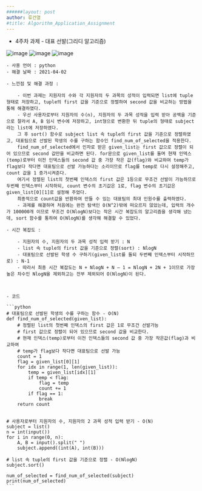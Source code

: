 ```yaml
---
######layout: post
author: 류건열
#title: Algorithm_Application_Assignment
---
```



-  4주차 과제 - 대표 선발(그리디 알고리즘)

![image](https://user-images.githubusercontent.com/34560965/113331885-6cb46200-935b-11eb-8d20-ee5a1d37b88e.png)
![image](https://user-images.githubusercontent.com/34560965/113331890-7047e900-935b-11eb-9210-051d14f72e1b.png)
![image](https://user-images.githubusercontent.com/34560965/113331897-72aa4300-935b-11eb-8743-7b0681a53577.png)


    - 사용 언어 : python
    - 해결 날짜 : 2021-04-02

    - 느낀점 및 해결 과정 : 
        
        - 이번 과제는 지원자의 수와 각 지원자의 두 과목의 성적이 입력되면 list에 tuple 형태로 저장하고, tuple의 first 값을 기준으로 정렬하여 second 값을 비교하는 방법을 통해 해결하였다.
        - 우선 사용자로부터 지원자의 수(n), 지원자의 두 과목 성적을 입력 받아 공백을 기준으로 잘라서 A, B 임시 변수에 저장하고, int형으로 변환한 뒤 tuple의 형태로 subject라는 list에 저장하였다.
        그 후 sort() 함수로 subject list 속 tuple의 first 값을 기준으로 정렬하였고, 대표팀으로 선발된 학생의 수를 구하는 함수인 find_num_of_selected을 적용한다.
        find_num_of_selected에서 인자로 받은 given_list는 first 값으로 정렬이 되어 있으므로 second 값만을 비교하면 된다. for문으로 given_list를 돌며 현재 인덱스(temp)로부터 이전 인덱스들의 second 값 중 가장 작은 값(flag)와 비교하여 temp가 flag보다 작다면 대표팀으로 선발 가능하다는 소리이므로 flag를 temp로 다시 설정해주고, count 값을 1 증가시켜준다.
        여기서 정렬된 list의 첫번째 인덱스의 first 값은 1등으로 무조건 선발이 가능하므로 두번째 인덱스부터 시작하되, count 변수의 초기값은 1로, flag 변수의 초기값은 given_list[0][1]로 설정해 주었다.
        최종적으로 count값을 반환하여 만들 수 있는 대표팀의 최대 인원수를 출력하였다.
        - 과제를 해결하며 처음에는 완전 탐색인 O(N^2)밖에 떠오르지 않았는데, 입력의 개수가 100000개 이므로 무조건 O(NlogN)보다는 작은 시간 복잡도의 알고리즘을 생각해 냈는데, sort 함수를 통하여 O(NlogN)를 생각해 해결할 수 있었다.

    - 시간 복잡도 : 

        - 지원자의 수, 지원자의 두 과목 성적 입력 받기 : N
        - list 속 tuple의 first 값을 기준으로 정렬(sort) : NlogN
        - 대표팀으로 선발된 학생 수 구하기(given_list를 돌되 두번째 인덱스부터 시작하므로) : N-1
        - 따라서 최종 시간 복잡도는 N + NlogN + N – 1 = NlogN + 2N + 1이므로 가장 높은 차수인 NlogN을 제외하고는 전부 제외되어 O(NlogN)이 된다.

        

    - 코드	

    ```python
    # 대표팀으로 선발된 학생의 수를 구하는 함수 - O(N)
    def find_num_of_selected(given_list):
        # 정렬된 list의 첫번째 인덱스의 first 값은 1로 무조건 선발가능
        # first 값으로 정렬이 되어 있으므로 second 값을 비교한다.
        # 현재 인덱스(temp)로부터 이전 인덱스들의 second 값 중 가장 작은값(flag)과 비교하여
        # temp가 flag보다 작다면 대표팀으로 선발 가능
        count = 1
        flag = given_list[0][1]
        for idx in range(1, len(given_list)):
            temp = given_list[idx][1]
            if temp < flag:
                flag = temp
                count += 1
            if flag == 1:
                break
        return count


    # 사용자로부터 지원자의 수, 지원자의 2 과목 성적 입력 받기 - O(N)
    subject = list()
    n = int(input())
    for i in range(0, n):
        A, B = input().split(" ")
        subject.append((int(A), int(B)))

    # list 속 tuple의 first 값을 기준으로 정렬 - O(NlogN)
    subject.sort()

    num_of_selected = find_num_of_selected(subject)
    print(num_of_selected)
    ```
